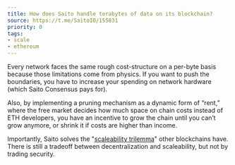 ```yaml
---
title: How does Saito handle terabytes of data on its blockchain?
source: https://t.me/SaitoIO/155831
priority: 0
tags:
- scale
- ethereum
---
```



Every network faces the same rough cost-structure on a per-byte basis because those limitations come from physics. If you want to push the boundaries, you have to increase your spending on network hardware (which Saito Consensus pays for).

Also, by implementing a pruning mechanism as a dynamic form of “rent,” where the free market decides how much space on chain costs instead of ETH developers, you have an incentive to grow the chain until you can’t grow anymore, or shrink it if costs are higher than income.

Importantly, Saito solves the "[scaleability trilemma](/faq/how-does-saito-solve-the-scaleability-trilemma)" other blockchains have. There is still a tradeoff between decentralization and scaleability, but not by trading security.